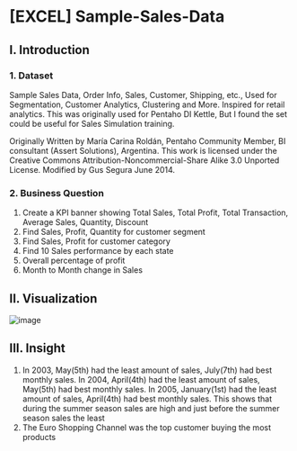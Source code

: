 # [EXCEL] Sample-Sales-Data
## I. Introduction
### 1. Dataset
Sample Sales Data, Order Info, Sales, Customer, Shipping, etc., Used for Segmentation, Customer Analytics, Clustering and More. Inspired for retail analytics. This was originally used for Pentaho DI Kettle, But I found the set could be useful for Sales Simulation training.

Originally Written by María Carina Roldán, Pentaho Community Member, BI consultant (Assert Solutions), Argentina. This work is licensed under the Creative Commons Attribution-Noncommercial-Share Alike 3.0 Unported License. Modified by Gus Segura June 2014.
### 2. Business Question
1. Create a KPI banner showing Total Sales, Total Profit, Total Transaction, Average Sales, Quantity, Discount
2. Find Sales, Profit, Quantity for customer segment
3. Find Sales, Profit for customer category
4. Find 10 Sales performance by each state
5. Overall percentage of profit
6. Month to Month change in Sales
## II. Visualization
![image](https://github.com/Anpuer/Sample-Sales-Data/assets/144112015/3e17ac90-cba7-4c56-bc09-be77bfd7d5d7)
## III. Insight
1. In 2003, May(5th) had the least amount of sales, July(7th) had best monthly sales.
   In 2004, April(4th) had the least amount of sales, May(5th) had best monthly sales.
   In 2005, January(1st) had the least amount of sales, April(4th) had best monthly sales.
   This shows that during the summer season sales are high and just before the summer season sales the least
2. The Euro Shopping Channel was the top customer buying the most products



